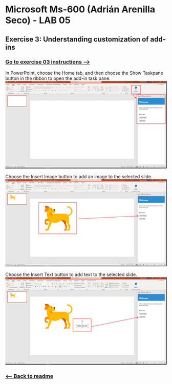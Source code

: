 # Microsoft Ms-600 (Adrián Arenilla Seco) - LAB 05


## Exercise 3: Understanding customization of add-ins
### [Go to exercise 03 instructions -->](04-Exercise-3-Understanding-customization-of-add-ins.md)


In PowerPoint, choose the Home tab, and then choose the Show Taskpane button in the ribbon to open the add-in task pane.
![](Evidences/Image04a.png)


Choose the Insert Image button to add an image to the selected slide.
![](Evidences/Image04b.png)


Choose the Insert Text button to add text to the selected slide.
![](Evidences/Image04c.png)


### [<-- Back to readme](../../../../)
